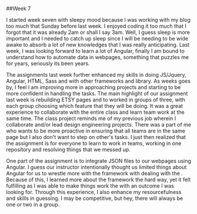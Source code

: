 

##Week 7

I started week seven with sleepy mood because I was working with my blog too much that Sunday before last week. I enjoyed coding it too much that I forgot that it was already 2am or shall I say 3am. Well, I guess sleep is more important and I needed to catch up sleep since I will be needing to be wide awake to absorb a lot of new knowledges that I was really anticipating. Last week, I was looking forward to learn a lot of Angular, finally I am bound to understand how to automate data in webpages, something that puzzles me for years, seriously its been years.

The assignments last week further enhanced my skills in doing JS/Jquery, Angular, HTML, Sass and with other frameworks and library. As weeks goes by, I feel I am improving more in approaching projects and starting to be more confident in handling the tasks. The main highlight of our assignment last week is rebuilding ETSY pages and to worked in groups of three, with each group choosing which feature that they will be doing. It was a great experience to collaborate with the entire class and learn team work at the same time. The class project reminds me of my previous job wherein I collaborate and/or lead design engineering projects. There was a part of me who wants to be more proactive in ensuring that all teams are in the same page but I also don't want to step on other's tasks. I just then realized that the assignment is for everyone to learn to work in teams, working in one repository and resolving things that we messed up.

One part of the assignment is to integrate JSON files to our webpages using Angular. I guess our instructor intentionally thought us limited things about Angular for us to wrestle more with the framework with dealing with the . Because of this, I learned more about the framework the hard way, yet it felt fulfilling as I was able to make things work the with an outcome I was looking for. Through this experience, I also enhance my resourcefulness and skills in guessing. I may be competitive, but hey, there will always be one or two in a group.
